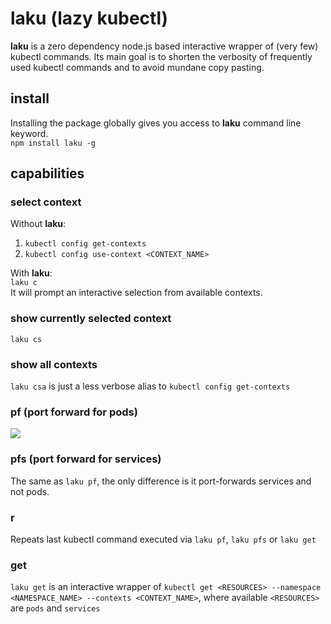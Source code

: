 # laku (lazy kubectl)
**laku** is a zero dependency node.js based interactive wrapper of (very few) kubectl commands. Its main goal is to shorten the verbosity of frequently used kubectl commands and to avoid mundane copy pasting.

## install
Installing the package globally gives you access to **laku** command line keyword.  
```npm install laku -g```

## capabilities

### select context
Without **laku**:
1. `kubectl config get-contexts`
1. `kubectl config use-context <CONTEXT_NAME>`  

With **laku**:  
`laku c`  
It will prompt an interactive selection from available contexts.

### show currently selected context
`laku cs`

### show all contexts
`laku csa` is just a less verbose alias to `kubectl config get-contexts`

### pf (port forward for pods)
![](https://github.com/prunevac/laku/blob/master/pf.gif)

### pfs (port forward for services)
The same as `laku pf`, the only difference is it port-forwards services and not pods.

### r
Repeats last kubectl command executed via `laku pf`, `laku pfs` or `laku get`

### get
`laku get` is an interactive wrapper of `kubectl get <RESOURCES> --namespace <NAMESPACE_NAME> --contexts <CONTEXT_NAME>`, where available `<RESOURCES>` are `pods` and `services`